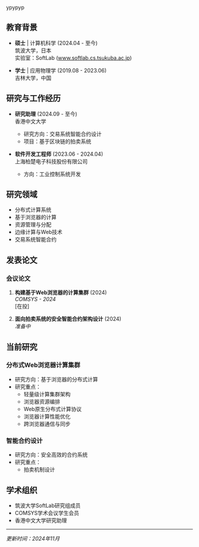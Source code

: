 ypypyp
## 教育背景

- **硕士** | 计算机科学 (2024.04 - 至今)  
  筑波大学，日本  
  实验室：SoftLab (www.softlab.cs.tsukuba.ac.jp)

- **学士** | 应用物理学 (2019.08 - 2023.06)  
  吉林大学，中国

## 研究与工作经历

- **研究助理** (2024.09 - 至今)  
  香港中文大学  
  - 研究方向：交易系统智能合约设计
  - 项目：基于区块链的拍卖系统

- **软件开发工程师** (2023.06 - 2024.04)  
  上海柏楚电子科技股份有限公司  
  - 方向：工业控制系统开发

## 研究领域
- 分布式计算系统
- 基于浏览器的计算
- 资源管理与分配
- 边缘计算与Web技术
- 交易系统智能合约

## 发表论文

### 会议论文
1. **构建基于Web浏览器的计算集群** (2024)  
   *COMSYS - 2024*  
   [在投]

2. **面向拍卖系统的安全智能合约架构设计** (2024)  
   *准备中*

## 当前研究

### 分布式Web浏览器计算集群
- 研究方向：基于浏览器的分布式计算
- 研究重点：
  - 轻量级计算集群架构
  - 浏览器资源编排
  - Web原生分布式计算协议
  - 浏览器计算性能优化
  - 跨浏览器通信与同步

### 智能合约设计
- 研究方向：安全高效的合约系统
- 研究重点：
  - 拍卖机制设计

## 学术组织
- 筑波大学SoftLab研究组成员
- COMSYS学术会议学生会员
- 香港中文大学研究助理

---
*更新时间：2024年11月*
